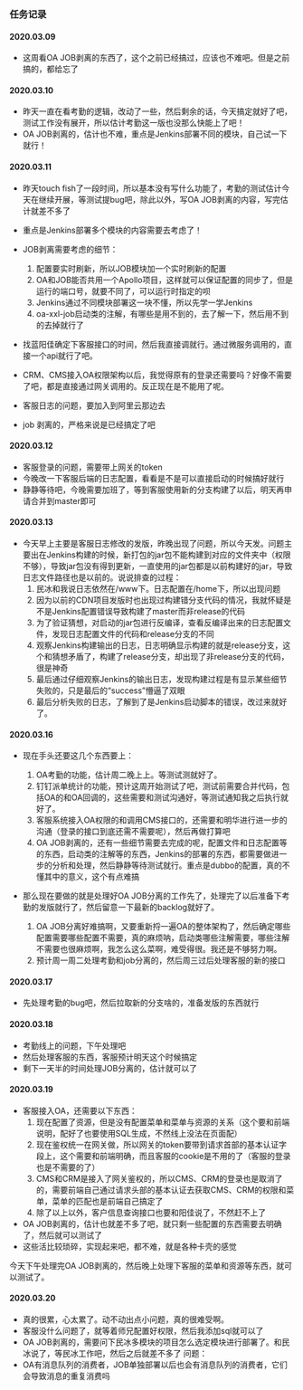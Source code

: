 ### 任务记录

#### 2020.03.09

- 这周看OA JOB剥离的东西了，这个之前已经搞过，应该也不难吧。但是之前搞的，都给忘了

#### 2020.03.10

- 昨天一直在看考勤的逻辑，改动了一些，然后剩余的话，今天搞定就好了吧，测试工作没有展开，所以估计考勤这一版也没那么快能上了吧！
- OA JOB剥离的，估计也不难，重点是Jenkins部署不同的模块，自己试一下就行！

#### 2020.03.11

- 昨天touch fish了一段时间，所以基本没有写什么功能了，考勤的测试估计今天在继续开展，等测试提bug吧，除此以外，写OA JOB剥离的内容，写完估计就差不多了
- 重点是Jenkins部署多个模块的内容需要去考虑了！
- JOB剥离需要考虑的细节：
    1. 配置要实时刷新，所以JOB模块加一个实时刷新的配置
    2. OA和JOB能否共用一个Apollo项目，这样就可以保证配置的同步了，但是运行的端口号，就要不同了，可以运行时指定的呗
    3. Jenkins通过不同模块部署这一块不懂，所以先学一学Jenkins
    4. oa-xxl-job启动类的注解，有哪些是用不到的，去了解一下，然后用不到的去掉就行了
    
- 找蓝阳佳确定下客服接口的时间，然后我直接调就行。通过微服务调用的，直接一个api就行了吧。
- CRM、CMS接入OA权限架构以后，我觉得原有的登录还需要吗？好像不需要了吧，都是直接通过网关调用的。反正现在是不能用了呢。
- 客服日志的问题，要加入到阿里云那边去     
- job 剥离的，严格来说是已经搞定了吧

#### 2020.03.12

- 客服登录的问题，需要带上网关的token
- 今晚改一下客服后端的日志配置，看看是不是可以直接启动的时候搞好就行
- 静静等待吧，今晚需要加班了，等到客服使用新的分支构建了以后，明天再申请合并到master即可

#### 2020.03.13

- 今天早上主要是客服日志修改的发版，昨晚出现了问题，所以今天发。问题主要出在Jenkins构建的时候，新打包的jar包不能构建到对应的文件夹中（权限不够），导致jar包没有得到更新，一直使用的jar包都是以前构建好的jar，导致日志文件路径也是以前的。说说排查的过程：
    1. 民冰和我说日志依然在/www下。日志配置在/home下，所以出现问题
    2. 因为以前的CDN项目发版时也出现过构建错分支代码的情况，我就怀疑是不是Jenkins配置错误导致构建了master而非release的代码
    3. 为了验证猜想，对启动的jar包进行反编译，查看反编译出来的日志配置文件，发现日志配置文件的代码和release分支的不同
    4. 观察Jenkins构建输出的日志，日志明确显示构建的就是release分支，这个和猜想矛盾了，构建了release分支，却出现了非release分支的代码，很是神奇
    5. 最后通过仔细观察Jenkins的输出日志，发现构建过程是有显示某些细节失败的，只是最后的“success”懵逼了双眼
    6. 最后分析失败的日志，了解到了是Jenkins启动脚本的错误，改过来就好了。
    
#### 2020.03.16

- 现在手头还要这几个东西要上：
    1. OA考勤的功能，估计周二晚上上。等测试测就好了。
    2. 钉钉派单统计的功能，预计这周开始测试了吧，测试前需要合并代码，包括OA的和OA回调的，这些需要和测试沟通好，等测试通知我之后执行就好了。
    3. 客服系统接入OA权限的和调用CMS接口的，还需要和明华进行进一步的沟通（登录的接口到底还需不需要呢），然后再做打算吧
    4. OA JOB剥离的，还有一些细节需要去完成的呢，配置文件和日志配置等的东西，启动类的注解等的东西，Jenkins的部署的东西，都需要做进一步的分析和处理，然后静静等待测试就行。重点是dubbo的配置，真的不懂其中的意义，这个有点难搞
    
- 那么现在要做的就是处理好OA JOB分离的工作先了，处理完了以后准备下考勤的发版就行了，然后留意一下最新的backlog就好了。
    1. OA JOB分离好难搞啊，又要重新捋一遍OA的整体架构了，然后确定哪些配置需要哪些配置不需要，真的麻烦呐，启动类哪些注解需要，哪些注解不需要也很麻烦啊，我怎么这么菜啊，难受得很。我还是不够努力啊。
    2. 预计周一周二处理考勤和job分离的，然后周三过后处理客服的新的接口
 
#### 2020.03.17
- 先处理考勤的bug吧，然后拉取新的分支啥的，准备发版的东西就行

#### 2020.03.18
- 考勤线上的问题，下午处理吧
- 然后处理客服的东西，客服预计明天这个时候搞定
- 剩下一天半的时间处理JOB分离的，估计就可以了

#### 2020.03.19
- 客服接入OA，还需要以下东西：
    1. 现在配置了资源，但是没有配置菜单和菜单与资源的关系（这个要和前端说明，配好了也要使用SQL生成，不然线上没法在页面配）
    2. 现在鉴权统一在网关做，所以网关的token要带到请求首部的基本认证字段上，这个需要和前端明确，而且客服的cookie是不用的了（客服的登录也是不需要的了）
    3. CMS和CRM是接入了网关鉴权的，所以CMS、CRM的登录也是取消了的，需要前端自己通过请求头部的基本认证去获取CMS、CRM的权限和菜单，菜单的匹配也是前端自己搞定了
    4. 除了以上以外，客户信息查询接口也要和阳佳说了，不然赶不上了    
- OA JOB剥离的，估计也就差不多了吧，就只剩一些配置的东西需要去明确了，然后就可以测试了
- 这些活比较琐碎，实现起来吧，都不难，就是各种卡壳的感觉

今天下午处理完OA JOB剥离的，然后晚上处理下客服的菜单和资源等东西，就可以测试了。

#### 2020.03.20
- 真的很累，心太累了。动不动出点小问题，真的很难受啊。
- 客服没什么问题了，就等着师兄配置好权限，然后我添加sql就可以了
- OA JOB剥离的，需要问下民冰多模块的项目怎么选定模块进行部署了。和民冰说了，等民冰工作吧，然后之后就差不多了 
问题：
- OA有消息队列的消费者，JOB单独部署以后也会有消息队列的消费者，它们会导致消息的重复消费吗